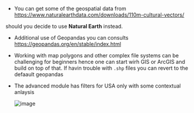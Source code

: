 

- You can get some of the geospatial data from https://www.naturalearthdata.com/downloads/110m-cultural-vectors/

should you decide to use  **Natural Earth** instead. 


- Additional use of Geopandas you can consults https://geopandas.org/en/stable/index.html

- Working with map polygons and other complex file systems can be  challenging for beginners hence one can start wirh GIS or ArcGIS and build on top of that. If havin trouble with `.shp` files you can revert to the defaault geopandas
- The advanced module has filters for USA only with some contextual anlaysis

   ![image](https://github.com/manowari/Data-Visualization-/assets/141199798/d71078a5-c411-454d-bb3a-692e7304b994)


